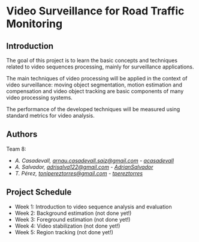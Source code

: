 # Video Surveillance for Road Traffic Monitoring

## Introduction 

The goal of this project is to learn the basic concepts and techniques related to video sequences processing, mainly for surveillance applications.

The main techniques of video processing will be applied in the context of video surveillance: moving object segmentation, motion estimation and compensation and video object tracking are basic components of many video processing systems.

The performance of the developed techniques will be measured using standard metrics for video analysis.

## Authors
Team 8:
- _A. Casadevall, arnau.casadevall.saiz@gmail.com - [acasadevall](https://github.com/acasadevall)_
- _A. Salvador, adrisalva122@gmail.com - [AdrianSalvador](https://github.com/AdrianSalvador)_
- _T. Pérez, tonipereztorres@gmail.com - [tpereztorres](https://github.com/tpereztorres)_

## Project Schedule

- Week 1: Introduction to video sequence analysis and evaluation
- Week 2: Background estimation (not done yet!)
- Week 3: Foreground estimation (not done yet!)
- Week 4: Video stabilization (not done yet!)
- Week 5: Region tracking (not done yet!)

